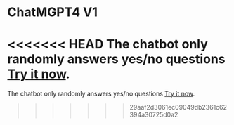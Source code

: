 # ChatMGPT4 V1

<<<<<<< HEAD
The chatbot only randomly answers yes/no questions [Try it now](https://khaledtolba.github.io/ChatMGPT4/).
=======
The chatbot only randomly answers yes/no questions [Try it now](https://khaledtolba.github.io/ChatMGPT4/).
>>>>>>> 29aaf2d3061ec09049db2361c62394a30725d0a2
